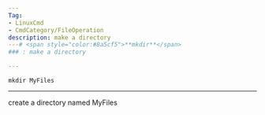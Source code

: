```yaml
---
Tag:
- LinuxCmd 
- CmdCategory/FileOperation
description: make a directory
---# <span style="color:#8a5cf5">**mkdir**</span>
### : make a directory

---
```

```
mkdir MyFiles
```
---
create a directory named MyFiles